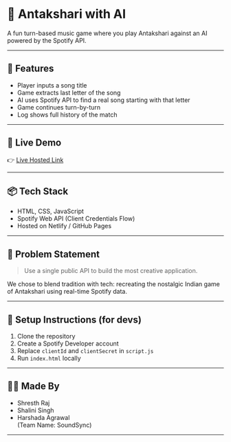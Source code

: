 # 🎵 Antakshari with AI

A fun turn-based music game where you play Antakshari against an AI powered by the Spotify API.

---

## 🚀 Features

- Player inputs a song title
- Game extracts last letter of the song
- AI uses Spotify API to find a real song starting with that letter
- Game continues turn-by-turn
- Log shows full history of the match

---

## 🔗 Live Demo

👉 [Live Hosted Link](https://your-netlify-link.netlify.app)

---

## 📦 Tech Stack

- HTML, CSS, JavaScript
- Spotify Web API (Client Credentials Flow)
- Hosted on Netlify / GitHub Pages

---

## 🧠 Problem Statement

> Use a single public API to build the most creative application.

We chose to blend tradition with tech: recreating the nostalgic Indian game of Antakshari using real-time Spotify data.

---

## 📁 Setup Instructions (for devs)

1. Clone the repository  
2. Create a Spotify Developer account  
3. Replace `clientId` and `clientSecret` in `script.js`  
4. Run `index.html` locally

---

## 👨‍💻 Made By

- Shresth Raj  
- Shalini Singh  
- Harshada Agrawal  
(Team Name: SoundSync)

---
